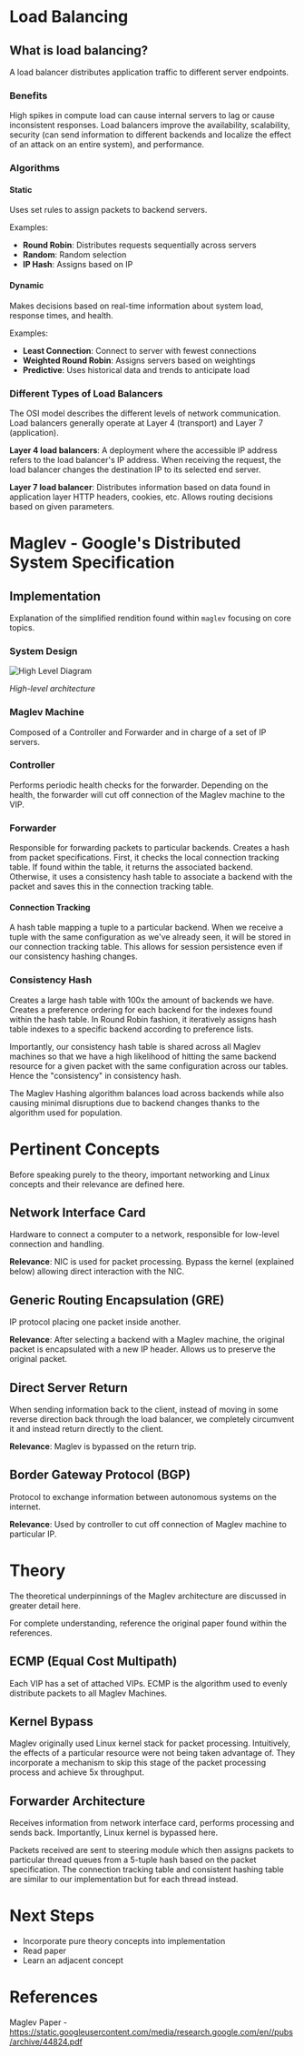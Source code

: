 # Load Balancing

## What is load balancing?

A load balancer distributes application traffic to different server endpoints.

### Benefits

High spikes in compute load can cause internal servers to lag or cause inconsistent responses. Load balancers improve the availability, scalability, security (can send information to different backends and localize the effect of an attack on an entire system), and performance.

### Algorithms

#### Static
Uses set rules to assign packets to backend servers.

Examples:
- **Round Robin**: Distributes requests sequentially across servers
- **Random**: Random selection
- **IP Hash**: Assigns based on IP

#### Dynamic
Makes decisions based on real-time information about system load, response times, and health.

Examples:
- **Least Connection**: Connect to server with fewest connections
- **Weighted Round Robin**: Assigns servers based on weightings
- **Predictive**: Uses historical data and trends to anticipate load

### Different Types of Load Balancers

The OSI model describes the different levels of network communication. Load balancers generally operate at Layer 4 (transport) and Layer 7 (application).

**Layer 4 load balancers**: A deployment where the accessible IP address refers to the load balancer's IP address. When receiving the request, the load balancer changes the destination IP to its selected end server.

**Layer 7 load balancer**: Distributes information based on data found in application layer HTTP headers, cookies, etc. Allows routing decisions based on given parameters.

# Maglev - Google's Distributed System Specification

## Implementation

Explanation of the simplified rendition found within `maglev` focusing on core topics.

### System Design

![High Level Diagram](images/high-level-diagram.png)

*High-level architecture*

### Maglev Machine

Composed of a Controller and Forwarder and in charge of a set of IP servers.

### Controller

Performs periodic health checks for the forwarder. Depending on the health, the forwarder will cut off connection of the Maglev machine to the VIP.

### Forwarder

Responsible for forwarding packets to particular backends. Creates a hash from packet specifications. First, it checks the local connection tracking table. If found within the table, it returns the associated backend. Otherwise, it uses a consistency hash table to associate a backend with the packet and saves this in the connection tracking table.

#### Connection Tracking

A hash table mapping a tuple to a particular backend. When we receive a tuple with the same configuration as we've already seen, it will be stored in our connection tracking table. This allows for session persistence even if our consistency hashing changes.

### Consistency Hash

Creates a large hash table with 100x the amount of backends we have. Creates a preference ordering for each backend for the indexes found within the hash table. In Round Robin fashion, it iteratively assigns hash table indexes to a specific backend according to preference lists.

Importantly, our consistency hash table is shared across all Maglev machines so that we have a high likelihood of hitting the same backend resource for a given packet with the same configuration across our tables. Hence the "consistency" in consistency hash.

The Maglev Hashing algorithm balances load across backends while also causing minimal disruptions due to backend changes thanks to the algorithm used for population.

# Pertinent Concepts

Before speaking purely to the theory, important networking and Linux concepts and their relevance are defined here.

## Network Interface Card

Hardware to connect a computer to a network, responsible for low-level connection and handling.

**Relevance**: NIC is used for packet processing. Bypass the kernel (explained below) allowing direct interaction with the NIC.

## Generic Routing Encapsulation (GRE)

IP protocol placing one packet inside another.

**Relevance**: After selecting a backend with a Maglev machine, the original packet is encapsulated with a new IP header. Allows us to preserve the original packet.

## Direct Server Return

When sending information back to the client, instead of moving in some reverse direction back through the load balancer, we completely circumvent it and instead return directly to the client.

**Relevance**: Maglev is bypassed on the return trip.

## Border Gateway Protocol (BGP)

Protocol to exchange information between autonomous systems on the internet.

**Relevance**: Used by controller to cut off connection of Maglev machine to particular IP.

# Theory

The theoretical underpinnings of the Maglev architecture are discussed in greater detail here.

For complete understanding, reference the original paper found within the references.

## ECMP (Equal Cost Multipath)

Each VIP has a set of attached VIPs. ECMP is the algorithm used to evenly distribute packets to all Maglev Machines.

## Kernel Bypass

Maglev originally used Linux kernel stack for packet processing. Intuitively, the effects of a particular resource were not being taken advantage of. They incorporate a mechanism to skip this stage of the packet processing process and achieve 5x throughput.

## Forwarder Architecture

Receives information from network interface card, performs processing and sends back. Importantly, Linux kernel is bypassed here.

Packets received are sent to steering module which then assigns packets to particular thread queues from a 5-tuple hash based on the packet specification. The connection tracking table and consistent hashing table are similar to our implementation but for each thread instead.

# Next Steps
- Incorporate pure theory concepts into implementation
- Read paper
- Learn an adjacent concept

# References

Maglev Paper - https://static.googleusercontent.com/media/research.google.com/en//pubs/archive/44824.pdf